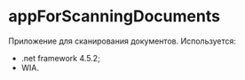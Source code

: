 # appForScanningDocuments
Приложение для сканирования документов. 
Используется:
- .net framework 4.5.2;
- WIA.
